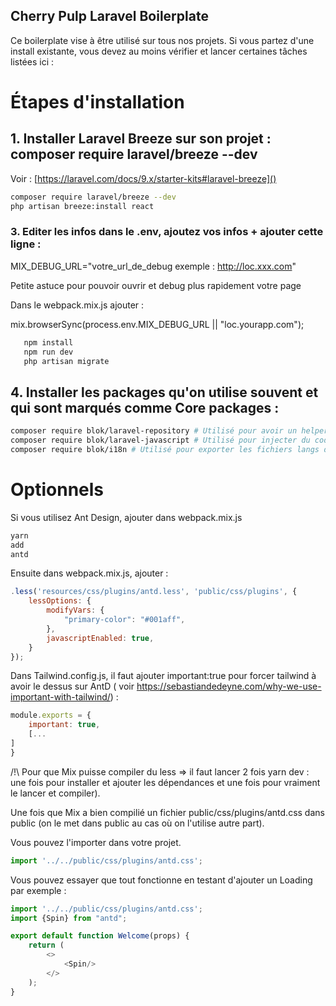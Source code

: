 ## Cherry Pulp Laravel Boilerplate



Ce boilerplate vise à être utilisé sur tous nos projets. Si vous partez d'une install existante, vous devez au moins
vérifier et lancer certaines tâches listées ici :

# Étapes d'installation

## 1. Installer Laravel Breeze sur son projet : composer require laravel/breeze --dev

Voir : [https://laravel.com/docs/9.x/starter-kits#laravel-breeze]()

```bash
composer require laravel/breeze --dev
php artisan breeze:install react 
```

### 3. Editer les infos dans le .env, ajoutez vos infos + ajouter cette ligne :

MIX_DEBUG_URL="votre_url_de_debug exemple : http://loc.xxx.com"

Petite astuce pour pouvoir ouvrir et debug plus rapidement votre page

Dans le webpack.mix.js ajouter :

mix.browserSync(process.env.MIX_DEBUG_URL || "loc.yourapp.com");

```bash
   npm install
   npm run dev
   php artisan migrate
```

## 4. Installer les packages qu'on utilise souvent et qui sont marqués comme Core packages :

```bash
composer require blok/laravel-repository # Utilisé pour avoir un helper Crud : https://packagist.org/packages/blok/laravel-repository
composer require blok/laravel-javascript # Utilisé pour injecter du code js plus facilement et de manière correcte
composer require blok/i18n # Utilisé pour exporter les fichiers langs dans son app.js
```

# Optionnels

Si vous utilisez Ant Design, ajouter dans webpack.mix.js

````js
yarn
add
antd 
````

Ensuite dans webpack.mix.js, ajouter :

````js
.less('resources/css/plugins/antd.less', 'public/css/plugins', {
    lessOptions: {
        modifyVars: {
            "primary-color": "#001aff",
        },
        javascriptEnabled: true,
    }
});
````

Dans Tailwind.config.js, il faut ajouter important:true pour forcer tailwind à avoir le dessus sur AntD (
voir https://sebastiandedeyne.com/why-we-use-important-with-tailwind/) :

````js
module.exports = {
    important: true,
    [...
]
}
````

/!\ Pour que Mix puisse compiler du less => il faut lancer 2 fois yarn dev : une fois pour installer et ajouter les dépendances et une fois pour
vraiment le lancer et compiler).

Une fois que Mix a bien compilié un fichier public/css/plugins/antd.css dans public (on le met dans public au cas où on l'utilise autre part). 

Vous pouvez l'importer dans votre projet.

````js
import '../../public/css/plugins/antd.css';
````

Vous pouvez essayer que tout fonctionne en testant d'ajouter un Loading par exemple :

````js
import '../../public/css/plugins/antd.css';
import {Spin} from "antd";

export default function Welcome(props) {
    return (
        <>
            <Spin/>
        </>
    );
}
````
